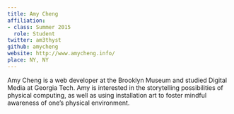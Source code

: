 ```yaml
---
title: Amy Cheng
affiliation:
- class: Summer 2015
  role: Student
twitter: am3thyst
github: amycheng
website: http://www.amycheng.info/ 
place: NY, NY
---
```

Amy Cheng is a web developer at the Brooklyn Museum and studied Digital Media at Georgia Tech. Amy is interested in the storytelling possibilities of physical computing, as well as using installation art to foster mindful awareness of one’s physical environment.